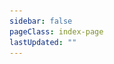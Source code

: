```yaml
---
sidebar: false
pageClass: index-page
lastUpdated: ""
---
```

<template>
  <div>
    <div class="background-image-div">
      <img class="background-image"src="/assets/img/background.jpg"/>
      <div class="mask">
        <div class="aphorism">知之者不如好之者，好之者不如乐之者</div>
      </div>
    </div>
    <div>
      <div class="product-list">
        <router-link class="product-link" v-for="product in products" :key="product.id" :to="product.route">
          <Product :logoUrl="product.logo" :title="product.title" :detail="product.detail"></Product>
        </router-link>
      </div>
    </div>
  </div>
</template>

<script>
  export default {
    data() {
      return {
        products: [
          {
            id: 1,
            logo: require('./word-card/logo.png'),
            title: '英语单词卡',
            detail: '专为3~8岁儿童打造的一款英语启蒙学习软件，从日常生活中学习英语',
            route: '/word-card'
          },
          {
            id: 2,
            logo: require('./starry/logo.png'),
            title: 'Starry',
            detail: 'Group, manage and read your starred repositories on GitHub',
            route: '/starry'
          }
        ]
      }
    }
  }
</script>

<style>
  .home-links a {
    margin-right: 1rem;
  }

  .background-image-div {
    width: 100%;
    height: min(20rem, 40vw);
    overflow: hidden;
    position: relative;
    background-color: #153C47;
  }

  .background-image {
    width: 100%;
  }

  .mask {
    background-color: rgba(0, 0, 0, 0.4);
    width: 100%;
    height: 100%;
    position: absolute;
    top: 0;
    left: 0;
    right: 0;
    bottom: 0;
    display: flex;
    align-items: center;
    justify-content: center;
  }

  .aphorism {
    font-size: clamp(18px, 3vw, 32px);
    color: white;
    padding: 0 50px;
    font-weight: 500;
    font-family: STXingkai;
  }

  .product-list {
    width: 100%;
    margin-top: 50px;
    box-sizing: border-box;
    display: flex;
    justify-content: space-evenly;
    flex-wrap: wrap;
  }

  .product-list a {
    text-decoration: none;
  }

  .product-link {
    width: 30%;
    min-width: 300px;
  }
  
  .product-list a:hover {
    text-decoration: none !important;
  }
</style>
